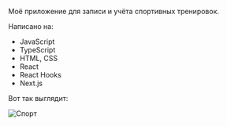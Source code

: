 Моё приложение для записи и учёта спортивных тренировок.

Написано на:
- JavaScript
- TypeScript
- HTML, CSS
- React
- React Hooks
- Next.js

Вот так выглядит:

![Спорт](https://github.com/cort17/sport-app/assets/156112210/adc9d305-9714-4809-9bb8-6802bd22463c)
